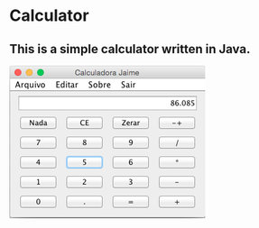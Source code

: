 # Calculator

## This is a simple calculator written in Java.

![](https://github.com/jaimedantas/Calculator/blob/master/Imagem.png)
